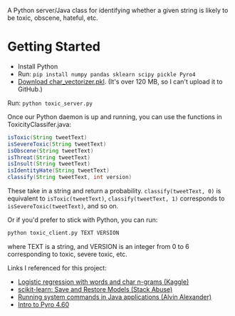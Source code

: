 A Python server/Java class for identifying whether a given string is likely to be toxic, obscene, hateful, etc.

# Getting Started

- Install Python
- Run: `pip install numpy pandas sklearn scipy pickle Pyro4`
- [Download char_vectorizer.pkl](https://drive.google.com/open?id=1mXJczfauF5b3aJhhQy88ESvbheQDfncA). (It's over 120 MB, so I can't upload it to GitHub.)

Run:
`python toxic_server.py`

Once our Python daemon is up and running, you can use the functions in ToxicityClassifer.java:
```java
isToxic(String tweetText)
isSevereToxic(String tweetText)
isObscene(String tweetText)
isThreat(String tweetText)
isInsult(String tweetText)
isIdentityHate(String tweetText)
classify(String tweetText, int version)
```

These take in a string and return a probability. `classify(tweetText, 0)` is equivalent to `isToxic(tweetText)`, `classify(tweetText, 1)` corresponds to `isSevereToxic(tweetText)`, and so on.

Or if you'd prefer to stick with Python, you can run:
```python
python toxic_client.py TEXT VERSION
```
where TEXT is a string, and VERSION is an integer from 0 to 6 corresponding to toxic, severe toxic, etc.

Links I referenced for this project:
- [Logistic regression with words and char n-grams (Kaggle)](https://www.kaggle.com/tunguz/logistic-regression-with-words-and-char-n-grams)
- [scikit-learn: Save and Restore Models (Stack Abuse)](https://stackabuse.com/scikit-learn-save-and-restore-models/)
- [Running system commands in Java applications (Alvin Alexander)](https://alvinalexander.com/java/edu/pj/pj010016)
- [Intro to Pyro 4.60](https://pythonhosted.org/Pyro4/intro.html)